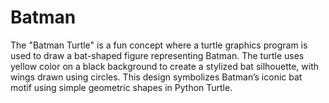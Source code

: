 # Batman
The "Batman Turtle" is a fun concept where a turtle graphics program is used to draw a bat-shaped figure representing Batman. The turtle uses yellow color on a black background to create a stylized bat silhouette, with wings drawn using circles. This design symbolizes Batman’s iconic bat motif using simple geometric shapes in Python Turtle.
